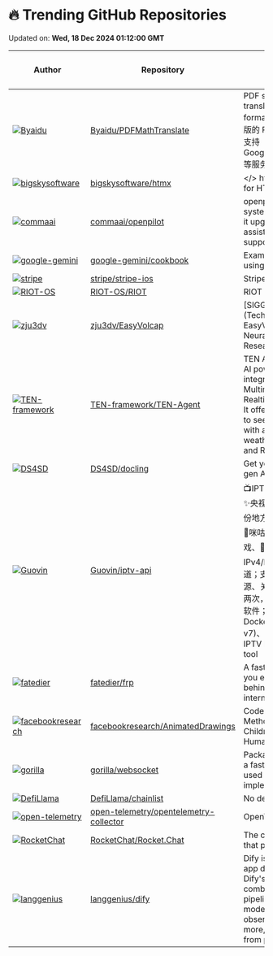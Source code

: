 # 🔥 Trending GitHub Repositories

Updated on: **Wed, 18 Dec 2024 01:12:00 GMT**

| Author | Repository | Description | Language | ⭐ Total Stars | 🌟 Stars Today |
|--------|------------|-------------|----------|----------------|----------------|
| [![Byaidu](https://avatars.githubusercontent.com/u/21212051?s=40&v=4)](https://github.com/Byaidu) | [Byaidu/PDFMathTranslate](https://github.com/Byaidu/PDFMathTranslate) | PDF scientific paper translation with preserved formats - 基于 AI 完整保留排版的 PDF 文档全文双语翻译，支持 Google/DeepL/Ollama/OpenAI 等服务，提供 CLI/GUI/Docker | Python | 9091 | 813 |
| [![bigskysoftware](https://avatars.githubusercontent.com/u/469183?s=40&v=4)](https://github.com/bigskysoftware) | [bigskysoftware/htmx](https://github.com/bigskysoftware/htmx) | </> htmx - high power tools for HTML | JavaScript | 39242 | 51 |
| [![commaai](https://avatars.githubusercontent.com/u/8762862?s=40&v=4)](https://github.com/commaai) | [commaai/openpilot](https://github.com/commaai/openpilot) | openpilot is an operating system for robotics. Currently, it upgrades the driver assistance system on 275+ supported cars. | Python | 51005 | 133 |
| [![google-gemini](https://private-avatars.githubusercontent.com/u/1414837?jwt=eyJhbGciOiJIUzI1NiIsInR5cCI6IkpXVCJ9.eyJpc3MiOiJnaXRodWIuY29tIiwiYXVkIjoicmF3LmdpdGh1YnVzZXJjb250ZW50LmNvbSIsImtleSI6ImtleTEiLCJleHAiOjE3MzQ0NjgxMjAsIm5iZiI6MTczNDQ2NjkyMCwicGF0aCI6Ii91LzE0MTQ4MzcifQ.gkvFkreY29X5Yu9XKon073tN082InsIyDFwcxxZn_oE&s=40&v=4)](https://github.com/google-gemini) | [google-gemini/cookbook](https://github.com/google-gemini/cookbook) | Examples and guides for using the Gemini API | Jupyter Notebook | 8255 | 1,218 |
| [![stripe](https://avatars.githubusercontent.com/u/23086671?s=40&v=4)](https://github.com/stripe) | [stripe/stripe-ios](https://github.com/stripe/stripe-ios) | Stripe iOS SDK | Swift | 2204 | 13 |
| [![RIOT-OS](https://avatars.githubusercontent.com/u/675644?s=40&v=4)](https://github.com/RIOT-OS) | [RIOT-OS/RIOT](https://github.com/RIOT-OS/RIOT) | RIOT - The friendly OS for IoT | C | 5288 | 49 |
| [![zju3dv](https://avatars.githubusercontent.com/u/43734697?s=40&v=4)](https://github.com/zju3dv) | [zju3dv/EasyVolcap](https://github.com/zju3dv/EasyVolcap) | [SIGGRAPH Asia 2023 (Technical Communications)] EasyVolcap: Accelerating Neural Volumetric Video Research | Python | 857 | 35 |
| [![TEN-framework](https://avatars.githubusercontent.com/u/471561?s=40&v=4)](https://github.com/TEN-framework) | [TEN-framework/TEN-Agent](https://github.com/TEN-framework/TEN-Agent) | TEN Agent is a conversational AI powered by TEN, integrating Gemini 2.0 Multimodal Live API, OpenAI Realtime API, RTC, and more. It offers real-time capabilities to see, hear, and speak, along with advanced tools like weather checks, web search, and RAG. | Python | 3322 | 294 |
| [![DS4SD](https://avatars.githubusercontent.com/u/97102151?s=40&v=4)](https://github.com/DS4SD) | [DS4SD/docling](https://github.com/DS4SD/docling) | Get your documents ready for gen AI | Python | 15375 | 301 |
| [![Guovin](https://avatars.githubusercontent.com/u/37107669?s=40&v=4)](https://github.com/Guovin) | [Guovin/iptv-api](https://github.com/Guovin/iptv-api) | 📺IPTV电视直播源更新工具🚀：✨央视、📡卫视、☘️广东及各省份地方台、🌊港·澳·台、🎬电影、🎥咪咕、🏀体育、🪁动画、🎮游戏、🎵音乐、🏛经典剧场；支持IPv4/IPv6；支持自定义增加频道；支持组播源、酒店源、订阅源、关键字搜索；每天自动更新两次，结果可用于TVBox等播放软件；支持工作流、Docker(amd64/arm64/arm v7)、命令行、GUI运行方式 \| IPTV live TV source update tool | Python | 9111 | 107 |
| [![fatedier](https://avatars.githubusercontent.com/u/7346661?s=40&v=4)](https://github.com/fatedier) | [fatedier/frp](https://github.com/fatedier/frp) | A fast reverse proxy to help you expose a local server behind a NAT or firewall to the internet. | Go | 87920 | 75 |
| [![facebookresearch](https://avatars.githubusercontent.com/u/6675724?s=40&v=4)](https://github.com/facebookresearch) | [facebookresearch/AnimatedDrawings](https://github.com/facebookresearch/AnimatedDrawings) | Code to accompany "A Method for Animating Children's Drawings of the Human Figure" | Python | 10862 | 59 |
| [![gorilla](https://avatars.githubusercontent.com/u/33411?s=40&v=4)](https://github.com/gorilla) | [gorilla/websocket](https://github.com/gorilla/websocket) | Package gorilla/websocket is a fast, well-tested and widely used WebSocket implementation for Go. | Go | 22682 | 17 |
| [![DefiLlama](https://avatars.githubusercontent.com/u/85087525?s=40&v=4)](https://github.com/DefiLlama) | [DefiLlama/chainlist](https://github.com/DefiLlama/chainlist) | No description | JavaScript | 2401 | 4 |
| [![open-telemetry](https://avatars.githubusercontent.com/u/1373887?s=40&v=4)](https://github.com/open-telemetry) | [open-telemetry/opentelemetry-collector](https://github.com/open-telemetry/opentelemetry-collector) | OpenTelemetry Collector | Go | 4614 | 12 |
| [![RocketChat](https://avatars.githubusercontent.com/u/1000217?s=40&v=4)](https://github.com/RocketChat) | [RocketChat/Rocket.Chat](https://github.com/RocketChat/Rocket.Chat) | The communications platform that puts data protection first. | TypeScript | 41234 | 74 |
| [![langgenius](https://avatars.githubusercontent.com/u/5485478?s=40&v=4)](https://github.com/langgenius) | [langgenius/dify](https://github.com/langgenius/dify) | Dify is an open-source LLM app development platform. Dify's intuitive interface combines AI workflow, RAG pipeline, agent capabilities, model management, observability features and more, letting you quickly go from prototype to production. | TypeScript | 55109 | 140 |
